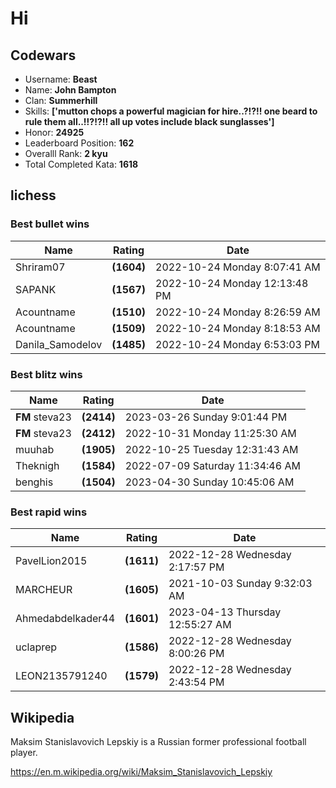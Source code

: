 # Hi

<!-- start-data -->
## Codewars

- Username: __Beast__
- Name: __John Bampton__
- Clan: __Summerhill__
- Skills: __['mutton chops a powerful magician for hire..?!?!! one beard to rule them all..!!?!?!! all up votes include black sunglasses']__
- Honor: __24925__
- Leaderboard Position: __162__
- Overalll Rank: __2 kyu__
- Total Completed Kata: __1618__

## lichess

### Best bullet wins

| Name | Rating | Date |
| - | - | - |
| Shriram07 | __(1604)__ | 2022-10-24 Monday 8:07:41 AM |
| SAPANK | __(1567)__ | 2022-10-24 Monday 12:13:48 PM |
| Acountname | __(1510)__ | 2022-10-24 Monday 8:26:59 AM |
| Acountname | __(1509)__ | 2022-10-24 Monday 8:18:53 AM |
| Danila_Samodelov | __(1485)__ | 2022-10-24 Monday 6:53:03 PM |

### Best blitz wins

| Name | Rating | Date |
| - | - | - |
| __FM__ steva23 | __(2414)__ | 2023-03-26 Sunday 9:01:44 PM |
| __FM__ steva23 | __(2412)__ | 2022-10-31 Monday 11:25:30 AM |
| muuhab | __(1905)__ | 2022-10-25 Tuesday 12:31:43 AM |
| Theknigh | __(1584)__ | 2022-07-09 Saturday 11:34:46 AM |
| benghis | __(1504)__ | 2023-04-30 Sunday 10:45:06 AM |

### Best rapid wins

| Name | Rating | Date |
| - | - | - |
| PavelLion2015 | __(1611)__ | 2022-12-28 Wednesday 2:17:57 PM |
| MARCHEUR | __(1605)__ | 2021-10-03 Sunday 9:32:03 AM |
| Ahmedabdelkader44 | __(1601)__ | 2023-04-13 Thursday 12:55:27 AM |
| uclaprep | __(1586)__ | 2022-12-28 Wednesday 8:00:26 PM |
| LEON2135791240 | __(1579)__ | 2022-12-28 Wednesday 2:43:54 PM |

## Wikipedia

Maksim Stanislavovich Lepskiy is a Russian former professional football player.

https://en.m.wikipedia.org/wiki/Maksim_Stanislavovich_Lepskiy
